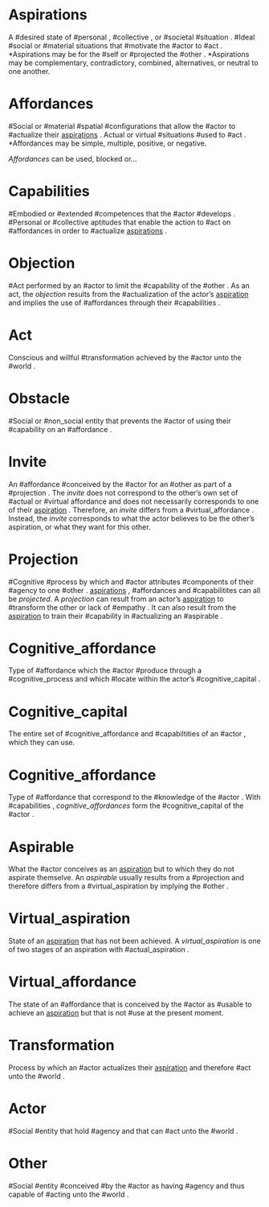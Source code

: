 # Aspirations
A #desired state of #personal , #collective , or #societal #situation . #Ideal #social or #material situations that #motivate the #actor to #act . *Aspirations may be for the #self or #projected the #other . *Aspirations may be complementary, contradictory, combined, alternatives, or neutral to one another.

# Affordances
#Social or #material #spatial #configurations that allow the #actor to #actualize their [aspirations] . Actual or virtual #situations #used to #act . *Affordances may be simple, multiple, positive, or negative.

*Affordances* can be used, blocked or...

# Capabilities
#Embodied or #extended #competences that the #actor #develops . #Personal or #collective aptitudes that enable the action to #act on #affordances in order to #actualize [aspirations] .

# Objection
#Act performed by an #actor to limit the #capability of the #other . As an act, the *objection* results from the #actualization of the actor’s [aspiration] and implies the use of #affordances through their #capabilities . 

# Act
Conscious and willful #transformation achieved by the #actor unto the #world . 

# Obstacle
#Social or #non_social entity that prevents the #actor of using their #capability on an #affordance .

# Invite
An #affordance #conceived by the #actor for an #other as part of a #projection . The *invite* does not correspond to the other’s own set of #actual or #virtual affordance and does not necessarily corresponds to one of their [aspiration] . Therefore, an *invite* differs from a #virtual_affordance . Instead, the *invite* corresponds to what the actor believes to be the other’s aspiration, or what they want for this other. 

# Projection
#Cognitive #process by which and #actor attributes #components of their #agency to one #other . [aspirations] , #affordances and #capabilitites can all be *projected*. A *projection* can result from an actor’s [aspiration] to #transform the other or lack of #empathy . It can also result from the [aspiration] to train their #capability in #actualizing an #aspirable .

# Cognitive_affordance
Type of #affordance which the #actor #produce through a #cognitive_process and which #locate within the actor’s #cognitive_capital .

# Cognitive_capital
The entire set of #cognitive_affordance and #capabiltities of an #actor , which they can use.

# Cognitive_affordance
Type of #affordance that correspond to the #knowledge of the #actor . With #capabilities , *cognitive_affordances* form the #cognitive_capital of the #actor . 

# Aspirable
What the #actor conceives as an [aspiration] but to which they do not aspirate themselve. An *aspirable* usually results from a #projection and therefore differs from a #virtual_aspiration by implying the #other .

# Virtual_aspiration
State of an [aspiration] that has not been achieved. A *virtual_aspiration* is one of two stages of an aspiration with #actual_aspiration . 

# Virtual_affordance
The state of an #affordance that is conceived by the #actor as #usable to achieve an [aspiration] but that is not #use at the present moment. 

# Transformation
Process by which an #actor actualizes their [aspiration] and therefore #act unto the #world .

# Actor
#Social #entity that hold #agency and that can #act unto the #world .

# Other
#Social #entity #conceived #by the #actor as having #agency and thus capable of #acting unto the #world .


[aspiration]:https://github.com/sjinko/theory/blob/master/dictionary.md/aspirations

[aspirations]:https://github.com/sjinko/theory/blob/master/dictionary.md/aspirations